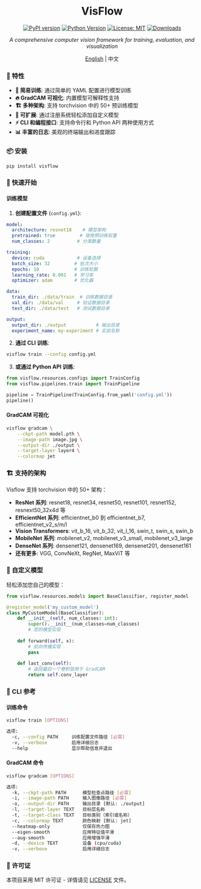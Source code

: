 <div align="center">
<h1>VisFlow</h1>

[![PyPI version](https://badge.fury.io/py/visflow.svg)](https://badge.fury.io/py/visflow)
[![Python Version](https://img.shields.io/pypi/pyversions/visflow)](https://pypi.org/project/visflow/)
[![License: MIT](https://img.shields.io/badge/License-MIT-yellow.svg)](https://opensource.org/licenses/MIT)
[![Downloads](https://pepy.tech/badge/visflow)](https://pepy.tech/project/visflow)

*A comprehensive computer vision framework for training, evaluation, and visualization*

[English](README.md) | 中文

</div>

### 🚀 特性

- **🎯 简易训练**: 通过简单的 YAML 配置进行模型训练
- **🔥 GradCAM 可视化**: 内置模型可解释性支持
- **🏗️ 多种架构**: 支持 torchvision 中的 50+ 预训练模型
- **🎨 可扩展**: 通过注册系统轻松添加自定义模型
- **⚡ CLI 和编程接口**: 支持命令行和 Python API 两种使用方式
- **📊 丰富的日志**: 美观的终端输出和进度跟踪

### 📦 安装

```bash
pip install visflow
```

### 🎯 快速开始

#### 训练模型

1. **创建配置文件** (`config.yml`):

```yaml
model:
  architecture: resnet18    # 模型架构
  pretrained: true         # 使用预训练权重
  num_classes: 2          # 分类数量

training:
  device: cuda            # 设备选择
  batch_size: 32         # 批次大小
  epochs: 10             # 训练轮数
  learning_rate: 0.001   # 学习率
  optimizer: adam        # 优化器

data:
  train_dir: ./data/train  # 训练数据目录
  val_dir: ./data/val     # 验证数据目录
  test_dir: ./data/test   # 测试数据目录

output:
  output_dir: ./output           # 输出目录
  experiment_name: my-experiment # 实验名称
```

2. **通过 CLI 训练**:
```bash
visflow train --config config.yml
```

3. **或通过 Python API 训练**:
```python
from visflow.resources.configs import TrainConfig
from visflow.pipelines.train import TrainPipeline

pipeline = TrainPipeline(TrainConfig.from_yaml('config.yml'))
pipeline()
```

#### GradCAM 可视化

```bash
visflow gradcam \
    --ckpt-path model.pth \
    --image-path image.jpg \
    --output-dir ./output \
    --target-layer layer4 \
    --colormap jet
```

### 🏗️ 支持的架构

Visflow 支持 torchvision 中的 50+ 架构：

- **ResNet 系列**: resnet18, resnet34, resnet50, resnet101, resnet152, resnext50_32x4d 等
- **EfficientNet 系列**: efficientnet_b0 到 efficientnet_b7, efficientnet_v2_s/m/l
- **Vision Transformers**: vit_b_16, vit_b_32, vit_l_16, swin_t, swin_s, swin_b
- **MobileNet 系列**: mobilenet_v2, mobilenet_v3_small, mobilenet_v3_large
- **DenseNet 系列**: densenet121, densenet169, densenet201, densenet161
- **还有更多**: VGG, ConvNeXt, RegNet, MaxViT 等

### 🎨 自定义模型

轻松添加您自己的模型：

```python
from visflow.resources.models import BaseClassifier, register_model

@register_model('my_custom_model')
class MyCustomModel(BaseClassifier):
    def __init__(self, num_classes: int):
        super().__init__(num_classes=num_classes)
        # 您的模型实现
        
    def forward(self, x):
        # 前向传播实现
        pass
        
    def last_conv(self):
        # 返回最后一个卷积层用于 GradCAM
        return self.conv_layer
```

### 📖 CLI 参考

#### 训练命令
```bash
visflow train [OPTIONS]

选项:
  -c, --config PATH     训练配置文件路径 [必需]
  -v, --verbose         启用详细日志
  --help                显示帮助信息并退出
```

#### GradCAM 命令
```bash
visflow gradcam [OPTIONS]

选项:
  -k, --ckpt-path PATH      模型检查点路径 [必需]
  -i, --image-path PATH     输入图像路径 [必需]
  -o, --output-dir PATH     输出目录 [默认: ./output]
  -l, --target-layer TEXT   目标层名称
  -t, --target-class TEXT   目标类别（索引或名称）
  -c, --colormap TEXT       颜色映射 [默认: jet]
  --heatmap-only            仅保存热力图
  --eigen-smooth            应用特征值平滑
  --aug-smooth              应用增强平滑
  -d, --device TEXT         设备 (cpu/cuda)
  -v, --verbose             启用详细日志
```

### 📄 许可证

本项目采用 MIT 许可证 - 详情请见 [LICENSE](LICENSE) 文件。
